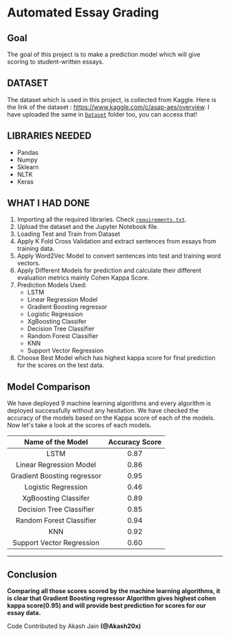 # Automated Essay Grading

## Goal
The goal of this project is to make a prediction model which will give scoring to student-written essays.

## DATASET
The dataset which is used in this project, is collected from Kaggle. Here is the link of the dataset : https://www.kaggle.com/c/asap-aes/overview. I have uploaded the
same in [`Dataset`](https://github.com/prathimacode-hub/ML-ProjectKart/tree/main/Automated%20Essay%20Grading/Dataset) folder too, you can access that!

## LIBRARIES NEEDED

- Pandas
- Numpy
- Sklearn
- NLTK
- Keras

## WHAT I HAD DONE
1. Importing all the required libraries. Check [`requirements.txt`](https://github.com/prathimacode-hub/ML-ProjectKart/blob/main/Automated%20Essay%20Grading/Model/requirements.txt).
2. Upload the dataset and the Jupyter Notebook file.
3. Loading Test and Train from Dataset
4. Apply K Fold Cross Validation and extract sentences from essays from training data.
5. Apply Word2Vec Model to convert sentences into test and training word vectors.
6. Apply Different Models for prediction and calculate their different evaluation metrics mainly Cohen Kappa Score.
7. Prediction Models Used:
    - LSTM
    - Linear Regression Model
    - Gradient Boosting regressor
    - Logistic Regression
    - XgBoosting Classifer
    - Decision Tree Classifier
    - Random Forest Classifier
    - KNN
    - Support Vector Regression
9. Choose Best Model which has highest kappa score for final prediction for the scores on the test data.

## Model Comparison
We have deployed 9 machine learning algorithms and every algorithm is deployed successfully without any hesitation. We have checked the accuracy of the models based on the Kappa score of each of the models. Now let's take a look at the scores of each models.

|Name of the Model|Accuracy Score|
|:---:|:---:|
|LSTM|0.87|
|Linear Regression Model|0.86|
|Gradient Boosting regressor|0.95|
|Logistic Regression|0.46|
|XgBoosting Classifer|0.89|
|Decision Tree Classifier|0.85|
|Random Forest Classifier|0.94|
|KNN|0.92|
|Support Vector Regression|0.60|

*****************************************

## Conclusion

**Comparing all those scores scored by the machine learning algorithms, it is clear that Gradient Boosting regressor Algorithm gives highest cohen kappa score(0.95) and will provide best prediction for scores for our essay data.**

Code Contributed by Akash Jain **(@Akash20x)**
